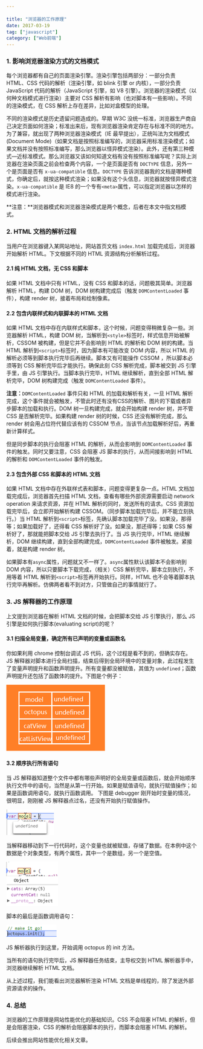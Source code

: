 ```yaml
---

title: "浏览器的工作原理"
date: 2017-03-19
tag: ["javascript"]
category: ["Web前端"]
---
```


### 1. 影响浏览器渲染方式的文档模式

每个浏览器都有自己的页面渲染引擎。渲染引擎包括两部分：一部分负责 HTML、CSS 代码的解析（渲染引擎，如 blink 引擎 or 内核），一部分负责 JavaScript 代码的解析（JavaScript 引擎，如 V8 引擎）。浏览器的渲染模式（以何种文档模式进行渲染）主要对 CSS 解析有影响（也对脚本有一些影响）。不同的渲染模式，在 CSS 解析上存在差异，比如对盒模型的处理。

不同的渲染模式是历史遗留问题造成的。早期 W3C 没统一标准，浏览器生产商自己决定页面如何渲染；标准出来后，现有浏览器渲染肯定存在与标准不同的地方。为了兼容，就出现了两种浏览器渲染模式（IE 最早提出），正统叫法为文档模式(Document Mode)（如果文档是按照标准编写的，浏览器采用标准渲染模式；如果文档并没有按照标准编写，那么浏览器以怪异模式渲染）。此外，还有第三种模式—近标准模式。那么浏览器又该如何知道文档有没有按照标准编写呢？实际上浏览器在渲染页面之前会检查两个内容，一个是页面是否有 `DOCTYPE` 信息，另外一个是页面是否有 `x-ua-compatible` 信息。`DOCTYPE` 告诉浏览器我的文档是哪种模式，你确定后，就按这种模式渲染；如果没有这个头信息，浏览器就按怪异模式渲染。`x-ua-compatible` 是 IE8 的一个专有`<meta>`属性，可以指定浏览器以怎样的模式进行渲染。

**注意：**浏览器模式和浏览器渲染模式是两个概念，后者在本文中指文档模式。

### 2. HTML 文档的解析过程

当用户在浏览器键入某网站地址，网站首页文档 `index.html` 加载完成后，浏览器开始解析 HTML。下文根据不同的 HTML 资源结构分析解析过程。

#### 2.1 纯 HTML 文档，无 CSS 和脚本

如果 HTML 文档中只有 HTML，没有 CSS 和脚本的话，问题极其简单。浏览器解析 HTML，构建 DOM 树，DOM 树构建完成后（触发 `DOMContentLoaded` 事件），构建 render 树，接着布局和绘制像素。

#### 2.2 包含内联样式和内联脚本的 HTML 文档

如果 HTML 文档中存在内联样式和脚本，这个时候，问题变得稍微复杂一些。浏览器解析 HTML，构建 DOM 树，当解析到`<style>`标签时，样式信息开始被解析，CSSOM 被构建，但是它并不会影响到 HTML 的解析和 DOM 树的构建。当 HTML 解析到`<script>`标签时，因为脚本有可能改变 DOM 内容，所以 HTML 的解析必须等到脚本执行完毕后再继续。脚本又有可能操作 CSSOM ，所以脚本必须等到 CSS 解析完毕后才能执行。确保此刻 CSS 解析完成，脚本被交到 JS 引擎手里，由 JS 引擎执行。当脚本执行完毕，HTML 继续解析，直到全部 HTML 解析完毕，DOM 树构建完成（触发 `DOMContentLoaded` 事件）。

**注意：**`DOMContentLoaded` 事件只和 HTML 的加载和解析有关，一旦 HTML 解析完成，这个事件就会被触发，不管此时还有没有CSS的解析、图片的下载或者异步脚本的加载和执行。DOM 树一旦构建完成，就会开始构建 render 树，并不管 CSS 是否解析完毕。如果构建 render 树的时候，CSS 还没有解析完成，那么 render 树会用占位符代替应该有的 CSSOM 节点，当该节点加载解析好后，再重新计算样式。

但是同步脚本的执行会阻塞 HTML 的解析，从而会影响到 `DOMContentLoaded` 事件的触发。同时又要注意，CSS 会阻塞 JS 脚本的执行，从而间接影响到 HTML 的解析和 `DOMContentLoaded` 事件的触发。

#### 2.3 包含外部 CSS 和脚本的 HTML 文档
如果 HTML 文档中存在外联样式表和脚本，问题变得更复杂一点。HTML 文档加载完成后，浏览器首先扫描 HTML 文档，查看有哪些外部资源需要启动 network operation 来请求资源，并在 HTML 解析的同时，发送所有的请求。CSS 资源加载完毕后，会立即开始解析构建 CSSOM。（同步脚本加载完毕后，并不能立刻执行。）当 HTML 解析到`<script>`标签，先确认脚本加载完毕了没。如果没，那得等；如果加载好了，还得看 CSS 解析好了没。如果没，那还得等；如果 CSS 解析好了，那就能把脚本交给 JS 引擎去执行了。当 JS 执行完毕，HTML 继续解析，DOM 继续构建，直到全部构建完成，`DOMContentLoaded` 事件被触发。紧接着，就是构建 render 树。

如果脚本有`async`属性，问题就又不一样了。`async`属性默认该脚本不会影响到 DOM 内容，所以只要脚本下载完成，（相关）CSS 解析完毕，脚本立刻执行，不用等着 HTML 解析到`<script>`标签再开始执行。同样，HTML 也不会等着脚本执行完毕再解析。仿佛两者看不到对方，只管做自己的事情就行了。

### 3. JS 解释器的工作原理

上文提到浏览器在解析 HTML 文档的时候，会把脚本交给 JS 引擎执行，那么 JS 引擎是如何执行脚本(evaluating script)的呢？

#### 3.1 扫描全局变量，确定所有已声明的变量或函数名

你如果利用 chrome 控制台调试 JS 代码，这个过程是看不到的，但确实存在。JS 解释器对脚本进行全局扫描，结束后得到全局环境中的变量对象，此过程发生了变量声明提升和函数声明提升。所有变量都没被赋值，其值为 `undefined`；函数声明提升还包括了函数体的提升。下图是个例子：

![全局环境中的变量对象](/images/2017-03-broswer/1.png)

#### 3.2 顺序执行所有语句

当 JS 解释器知道整个文件中都有哪些声明好的全局变量或函数后，就会开始顺序执行文件中的语句，当然是从第一行开始。如果是赋值语句，就执行赋值操作；如果是函数调用语句，就执行函数调用。
下图是 debugger 刚开始时变量的情况，很明显，刚刚被 JS 解释器点过名，还没有开始执行赋值操作。

![变量声明提升](/images/2017-03-broswer/2.png)

当解释器移动到下一行代码时，这个变量也就被赋值，存储了数据。在本例中这个数据是个对象类型，有两个属性，其中一个是数组，另一个是空值。

![变量赋值操作](/images/2017-03-broswer/3.png)

脚本的最后是函数调用语句：

![函数调用](/images/2017-03-broswer/4.png)

JS 解析器执行到这里，开始调用 octopus 的 init 方法。

当所有的语句执行完毕后，JS 解释器任务结束，主导权交到 HTML 解析器手中，浏览器继续解析 HTML 文档。

从上述过程，我们能看出浏览器解析渲染 HTML 文档是单线程的，除了发送外部资源请求的操作。

### 4. 总结

浏览器的工作原理是网站性能优化的基础知识。CSS 不会阻塞 HTML 的解析，但是会阻塞渲染，CSS 的解析会阻塞脚本的执行，而脚本会阻塞 HTML 的解析。

后续会推出网站性能优化相关文章。

